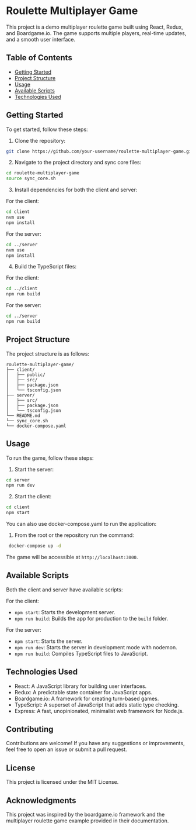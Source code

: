 # Roulette Multiplayer Game

This project is a demo multiplayer roulette game built using React, Redux, and Boardgame.io. The game supports multiple players, real-time updates, and a smooth user interface.

## Table of Contents

- [Getting Started](#getting-started)
- [Project Structure](#project-structure)
- [Usage](#usage)
- [Available Scripts](#available-scripts)
- [Technologies Used](#technologies-used)

## Getting Started

To get started, follow these steps:

1. Clone the repository:

```bash
git clone https://github.com/your-username/roulette-multiplayer-game.git
```

2. Navigate to the project directory and sync core files:

```bash
cd roulette-multiplayer-game
source sync_core.sh
```

3. Install dependencies for both the client and server:

For the client:

```bash
cd client
nvm use
npm install
```

For the server:

```bash
cd ../server
nvm use
npm install
```

4. Build the TypeScript files:

For the client:

```bash
cd ../client
npm run build
```

For the server:

```bash
cd ../server
npm run build
```

## Project Structure

The project structure is as follows:

```
roulette-multiplayer-game/
├── client/
│   ├── public/
│   ├── src/
│   ├── package.json
│   └── tsconfig.json
├── server/
│   ├── src/
│   ├── package.json
│   └── tsconfig.json
└── README.md
└── sync_core.sh
└── docker-compose.yaml

```

## Usage

To run the game, follow these steps:

1. Start the server:

```bash
cd server
npm run dev
```

2. Start the client:

```bash
cd client
npm start
```

You can also use docker-compose.yaml to run the application:

1. From the root or the repository run the command:

```bash
 docker-compose up -d
```

The game will be accessible at `http://localhost:3000`.

## Available Scripts

Both the client and server have available scripts:

For the client:

- `npm start`: Starts the development server.
- `npm run build`: Builds the app for production to the `build` folder.

For the server:

- `npm start`: Starts the server.
- `npm run dev`: Starts the server in development mode with nodemon.
- `npm run build`: Compiles TypeScript files to JavaScript.

## Technologies Used

- React: A JavaScript library for building user interfaces.
- Redux: A predictable state container for JavaScript apps.
- Boardgame.io: A framework for creating turn-based games.
- TypeScript: A superset of JavaScript that adds static type checking.
- Express: A fast, unopinionated, minimalist web framework for Node.js.

## Contributing

Contributions are welcome! If you have any suggestions or improvements, feel free to open an issue or submit a pull request.

## License

This project is licensed under the MIT License.

## Acknowledgments

This project was inspired by the boardgame.io framework and the multiplayer roulette game example provided in their documentation.
